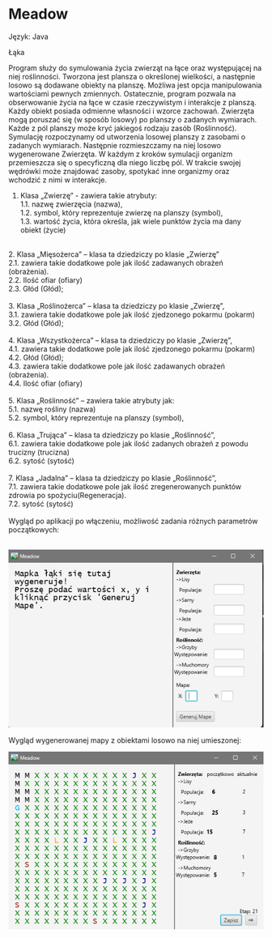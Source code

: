 # Meadow
Język: Java

Łąka

Program służy do symulowania życia zwierząt na łące oraz występującej na niej roślinności. Tworzona jest plansza o określonej wielkości, a następnie losowo są dodawane obiekty na planszę. Możliwa jest opcja manipulowania wartościami pewnych zmiennych. Ostatecznie, program pozwala na obserwowanie życia na łące w czasie rzeczywistym i interakcje z planszą. Każdy obiekt posiada odmienne własności i wzorce zachowań.  Zwierzęta mogą poruszać się (w sposób losowy) po planszy o zadanych wymiarach. Każde z pól planszy może kryć jakiegoś rodzaju zasób (Roślinność). Symulację rozpoczynamy od utworzenia losowej planszy z zasobami o zadanych wymiarach. Następnie rozmieszczamy na niej losowo wygenerowane Zwierzęta. W każdym z kroków symulacji organizm przemieszcza się o specyficzną dla niego liczbę pól. W trakcie swojej wędrówki może znajdować zasoby, spotykać inne organizmy oraz wchodzić z nimi w interakcje.<br />

1. Klasa „Zwierzę” - zawiera takie atrybuty: <br />
1.1. nazwę zwierzęcia (nazwa), <br />
1.2. symbol, który reprezentuje zwierzę na planszy (symbol),<br />
1.3. wartość życia, która określa, jak wiele punktów życia ma dany obiekt (życie)<br />
<br />
2. Klasa „Mięsożerca” – klasa ta dziedziczy po klasie „Zwierzę”<br />
2.1.  zawiera takie dodatkowe pole jak ilość zadawanych obrażeń (obrażenia).<br />
2.2. Ilość ofiar (ofiary)<br />
2.3. Głód (Głód);<br />
<br />
3. Klasa „Roślinożerca” – klasa ta dziedziczy po klasie „Zwierzę”, <br />
3.1. zawiera takie dodatkowe pole jak ilość zjedzonego pokarmu (pokarm)<br />
3.2. Głód (Głód);<br />
<br />
4. Klasa „Wszystkożerca” – klasa ta dziedziczy po klasie „Zwierzę”, <br />
4.1. zawiera takie dodatkowe pole jak ilość zjedzonego pokarmu (pokarm)<br />
4.2. Głód (Głód);<br />
4.3. zawiera takie dodatkowe pole jak ilość zadawanych obrażeń (obrażenia).<br />
4.4. Ilość ofiar (ofiary)<br />
<br />
5. Klasa „Roślinność” – zawiera takie atrybuty jak:<br />
5.1. nazwę rośliny (nazwa)<br />
5.2. symbol, który reprezentuje na planszy (symbol),<br />
<br />
6. Klasa „Trująca” – klasa ta dziedziczy po klasie „Roślinność”,<br />
6.1. zawiera takie dodatkowe pole jak ilość zadanych obrażeń z powodu trucizny (trucizna)<br />
6.2. sytość (sytość)<br />
<br />
7. Klasa „Jadalna” – klasa ta dziedziczy po klasie „Roślinność”,<br />
7.1. zawiera takie dodatkowe pole jak ilość zregenerowanych punktów zdrowia po spożyciu(Regeneracja).<br />
7.2. sytość (sytość)<br />
<br />
Wygląd po aplikacji po włączeniu, możliwość zadania różnych parametrów początkowych:<br /><br />

![Screenshot](Meadowekran.png)<br />

Wygląd wygenerowanej mapy z obiektami losowo na niej umieszonej:<br />

![Screenshot](nowamapa.png)<br />

